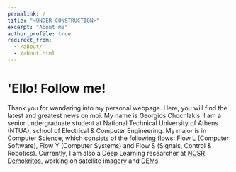 ```yaml
---
permalink: /
title: "<UNDER CONSTRUCTION>"
excerpt: "About me"
author_profile: true
redirect_from: 
  - /about/
  - /about.html
---
```

'Ello! Follow me!
=======
Thank you for wandering into my personal webpage. Here, you will find the latest and greatest news on moi. My name is Georgios Chochlakis. I am a senior undergraduate student at National Technical University of Athens (NTUA), school of Electrical & Computer Engineering. My major is in Computer Science, which consists of the following flows: Flow L (Computer Software), Flow Y (Computer Systems) and Flow S (Signals, Control & Robotics). Currently, I am also a Deep Learning researcher at [NCSR Demokritos](https://www.iit.demokritos.gr/), working on satellite imagery and [DEMs](https://en.wikipedia.org/wiki/Digital_elevation_model).
